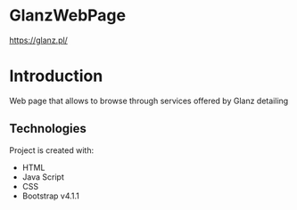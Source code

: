 # GlanzWebPage
https://glanz.pl/
# Introduction
Web page that allows to browse through services offered by Glanz detailing
## Technologies
Project is created with:
* HTML
* Java Script
* CSS
* Bootstrap v4.1.1 
